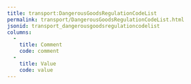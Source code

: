 ```yaml
---
title: transport:DangerousGoodsRegulationCodeList
permalink: transport/DangerousGoodsRegulationCodeList.html
jsonid: transport_dangerousgoodsregulationcodelist
columns:
  - 
    title: Comment
    code: comment
  - 
    title: Value
    code: value
---
```

